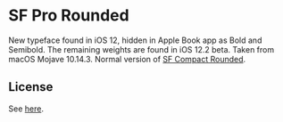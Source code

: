 # SF Pro Rounded
New typeface found in iOS 12, hidden in Apple Book app as Bold and Semibold. The remaining weights are found in iOS 12.2 beta. Taken from macOS Mojave 10.14.3. Normal version of [SF Compact Rounded](../SF%20Compact%20Rounded).

## License
See [here](../README.md#license).
